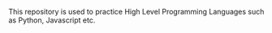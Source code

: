 This repository is used to practice High Level Programming Languages such as Python, Javascript etc.
